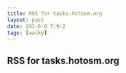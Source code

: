 ```yaml
---
title: RSS for tasks.hotosm.org
layout: post
date: 201-0-0 T:9:2
tags: [wacky]
---
```

## RSS for tasks.hotosm.org

